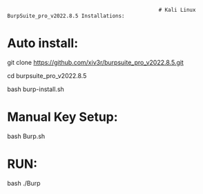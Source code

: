                                                      # Kali Linux BurpSuite_pro_v2022.8.5 Installations: 
                                                  
                                                  

# Auto install:

git clone https://github.com/xiv3r/burpsuite_pro_v2022.8.5.git

cd burpsuite_pro_v2022.8.5

bash burp-install.sh



# Manual Key Setup:

bash Burp.sh


# RUN:

bash ./Burp
